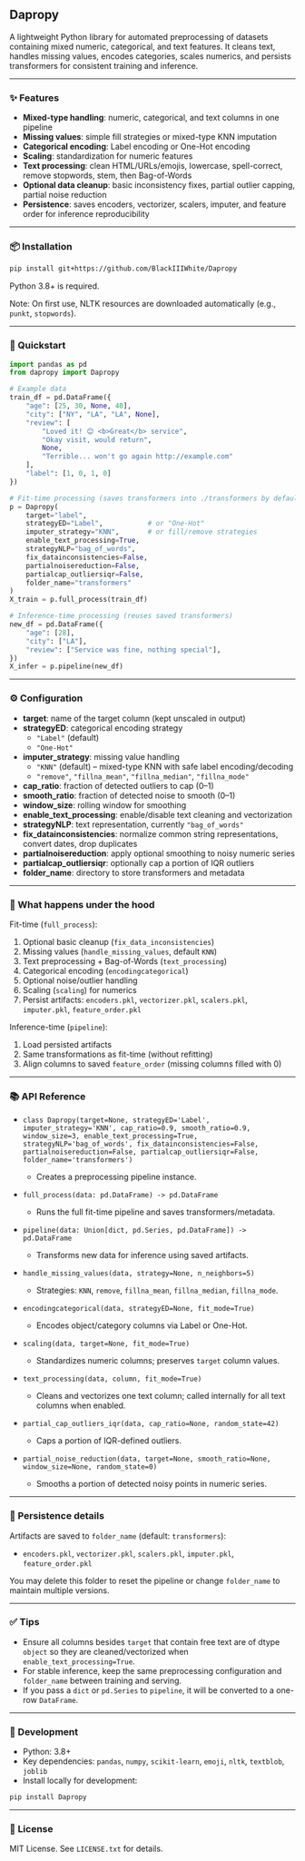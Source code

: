 ## Dapropy

A lightweight Python library for automated preprocessing of datasets containing mixed numeric, categorical, and text features. It cleans text, handles missing values, encodes categories, scales numerics, and persists transformers for consistent training and inference.

---

### ✨ Features

- **Mixed-type handling**: numeric, categorical, and text columns in one pipeline
- **Missing values**: simple fill strategies or mixed-type KNN imputation
- **Categorical encoding**: Label encoding or One-Hot encoding
- **Scaling**: standardization for numeric features
- **Text processing**: clean HTML/URLs/emojis, lowercase, spell-correct, remove stopwords, stem, then Bag-of-Words
- **Optional data cleanup**: basic inconsistency fixes, partial outlier capping, partial noise reduction
- **Persistence**: saves encoders, vectorizer, scalers, imputer, and feature order for inference reproducibility

---

### 📦 Installation

```bash
pip install git+https://github.com/BlackIIIWhite/Dapropy
```

Python 3.8+ is required.

Note: On first use, NLTK resources are downloaded automatically (e.g., `punkt`, `stopwords`).

---

### 🚀 Quickstart

```python
import pandas as pd
from dapropy import Dapropy

# Example data
train_df = pd.DataFrame({
    "age": [25, 30, None, 40],
    "city": ["NY", "LA", "LA", None],
    "review": [
        "Loved it! 😊 <b>Great</b> service",
        "Okay visit, would return",
        None,
        "Terrible... won't go again http://example.com"
    ],
    "label": [1, 0, 1, 0]
})

# Fit-time processing (saves transformers into ./transformers by default)
p = Dapropy(
    target="label",
    strategyED="Label",           # or "One-Hot"
    imputer_strategy="KNN",       # or fill/remove strategies
    enable_text_processing=True,
    strategyNLP="bag_of_words",
    fix_datainconsistencies=False,
    partialnoisereduction=False,
    partialcap_outliersiqr=False,
    folder_name="transformers"
)
X_train = p.full_process(train_df)

# Inference-time processing (reuses saved transformers)
new_df = pd.DataFrame({
    "age": [28],
    "city": ["LA"],
    "review": ["Service was fine, nothing special"],
})
X_infer = p.pipeline(new_df)
```

---

### ⚙️ Configuration

- **target**: name of the target column (kept unscaled in output)
- **strategyED**: categorical encoding strategy
  - `"Label"` (default)
  - `"One-Hot"`
- **imputer_strategy**: missing value handling
  - `"KNN"` (default) – mixed-type KNN with safe label encoding/decoding
  - `"remove"`, `"fillna_mean"`, `"fillna_median"`, `"fillna_mode"`
- **cap_ratio**: fraction of detected outliers to cap (0–1)
- **smooth_ratio**: fraction of detected noise to smooth (0–1)
- **window_size**: rolling window for smoothing
- **enable_text_processing**: enable/disable text cleaning and vectorization
- **strategyNLP**: text representation, currently `"bag_of_words"`
- **fix_datainconsistencies**: normalize common string representations, convert dates, drop duplicates
- **partialnoisereduction**: apply optional smoothing to noisy numeric series
- **partialcap_outliersiqr**: optionally cap a portion of IQR outliers
- **folder_name**: directory to store transformers and metadata

---

### 🧠 What happens under the hood

Fit-time (`full_process`):
1. Optional basic cleanup (`fix_data_inconsistencies`)
2. Missing values (`handle_missing_values`, default `KNN`)
3. Text preprocessing + Bag-of-Words (`text_processing`)
4. Categorical encoding (`encodingcategorical`)
5. Optional noise/outlier handling
6. Scaling (`scaling`) for numerics
7. Persist artifacts: `encoders.pkl`, `vectorizer.pkl`, `scalers.pkl`, `imputer.pkl`, `feature_order.pkl`

Inference-time (`pipeline`):
1. Load persisted artifacts
2. Same transformations as fit-time (without refitting)
3. Align columns to saved `feature_order` (missing columns filled with 0)

---

### 📚 API Reference

- `class Dapropy(target=None, strategyED='Label', imputer_strategy='KNN', cap_ratio=0.9, smooth_ratio=0.9, window_size=3, enable_text_processing=True, strategyNLP='bag_of_words', fix_datainconsistencies=False, partialnoisereduction=False, partialcap_outliersiqr=False, folder_name='transformers')`
  - Creates a preprocessing pipeline instance.

- `full_process(data: pd.DataFrame) -> pd.DataFrame`
  - Runs the full fit-time pipeline and saves transformers/metadata.

- `pipeline(data: Union[dict, pd.Series, pd.DataFrame]) -> pd.DataFrame`
  - Transforms new data for inference using saved artifacts.

- `handle_missing_values(data, strategy=None, n_neighbors=5)`
  - Strategies: `KNN`, `remove`, `fillna_mean`, `fillna_median`, `fillna_mode`.

- `encodingcategorical(data, strategyED=None, fit_mode=True)`
  - Encodes object/category columns via Label or One-Hot.

- `scaling(data, target=None, fit_mode=True)`
  - Standardizes numeric columns; preserves `target` column values.

- `text_processing(data, column, fit_mode=True)`
  - Cleans and vectorizes one text column; called internally for all text columns when enabled.

- `partial_cap_outliers_iqr(data, cap_ratio=None, random_state=42)`
  - Caps a portion of IQR-defined outliers.

- `partial_noise_reduction(data, target=None, smooth_ratio=None, window_size=None, random_state=0)`
  - Smooths a portion of detected noisy points in numeric series.

---

### 📁 Persistence details

Artifacts are saved to `folder_name` (default: `transformers`):
- `encoders.pkl`, `vectorizer.pkl`, `scalers.pkl`, `imputer.pkl`, `feature_order.pkl`

You may delete this folder to reset the pipeline or change `folder_name` to maintain multiple versions.

---

### ✅ Tips

- Ensure all columns besides `target` that contain free text are of dtype `object` so they are cleaned/vectorized when `enable_text_processing=True`.
- For stable inference, keep the same preprocessing configuration and `folder_name` between training and serving.
- If you pass a `dict` or `pd.Series` to `pipeline`, it will be converted to a one-row `DataFrame`.

---

### 🔧 Development

- Python: 3.8+
- Key dependencies: `pandas`, `numpy`, `scikit-learn`, `emoji`, `nltk`, `textblob`, `joblib`
- Install locally for development:

```bash
pip install Dapropy
```

---

### 📝 License

MIT License. See `LICENSE.txt` for details.

